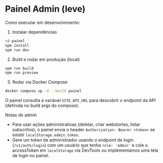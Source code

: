 Painel Admin (leve)
===================

Como executar em desenvolvimento:

1. Instalar dependências

```bash
cd painel
npm install
npm run dev
```

2. Build e rodar em produção (local)

```bash
npm run build
npm run preview
```

3. Rodar via Docker Compose

```bash
docker compose up -d --build painel
```

O painel consulta a variável `VITE_API_URL` para descobrir o endpoint da API (definida no build args do compose).

Notas de admin
- Para usar ações administrativas (deletar, criar webstories, listar subscritos), o painel envia o header `Authorization: Bearer <token>` se existir `localStorage.admin_token`.
- Gere um token de administrador usando o endpoint de login (`/v1/auth/login`) com um usuário que tenha `role: 'admin'` e cole o accessToken em `localStorage` via DevTools ou implementamos uma tela de login no painel.

